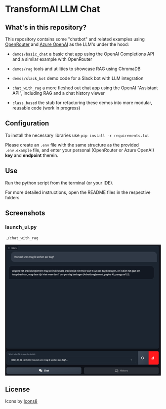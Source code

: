 # TransformAI LLM Chat

## What's in this repository?

This repository contains some "chatbot" and related examples using [OpenRouter](https://openrouter.ai/)
and [Azure OpenAI](https://oai.azure.com/) as the LLM's under the hood:

- `demos/basic_chat` a basic chat app using the OpenAI Completions API and a similar example with OpenRouter

- `demos/rag` tools and utilities to showcase RAG using ChromaDB

- `demos/slack_bot` demo code for a Slack bot with LLM integration

- `chat_with_rag` a more fleshed out chat app using the OpenAI "Assistant API", including RAG and a chat history viewer

- `class_based` the stub for refactoring these demos into more modular, reusable code (work in progress)

## Configuration

To install the necessary libraries use `pip install -r requirements.txt`

Please create an `.env` file with the same structure as the provided `.env.example` file,
and enter your personal (OpenRouter or Azure OpenAI) **key** and **endpoint** therein.

## Use

Run the python script from the terminal (or your IDE).

For more detailed instructions, open the README files in the respective folders

## Screenshots

### launch_ui.py

`./chat_with_rag`

![gradio-logviewer.png](assets/screenshots/gradio-logviewer.png)

## License

Icons by <a target="_blank" href="https://icons8.com">Icons8</a>

